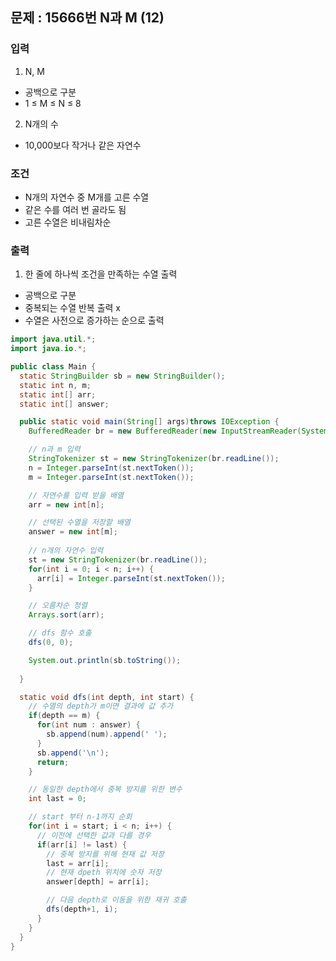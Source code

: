## 문제 : 15666번 N과 M (12)

### 입력 
1. N, M 
- 공백으로 구분 
- 1 ≤ M ≤ N ≤ 8
2. N개의 수 
- 10,000보다 작거나 같은 자연수

### 조건 
- N개의 자연수 중 M개를 고른 수열
- 같은 수를 여러 번 골라도 됨
- 고른 수열은 비내림차순 

### 출력
1. 한 줄에 하나씩 조건을 만족하는 수열 출력 
- 공백으로 구분 
- 중복되는 수열 반복 출력 x
- 수열은 사전으로 증가하는 순으로 출력

```java
import java.util.*;
import java.io.*;

public class Main {
  static StringBuilder sb = new StringBuilder(); 
  static int n, m;
  static int[] arr; 
  static int[] answer; 

  public static void main(String[] args)throws IOException {
    BufferedReader br = new BufferedReader(new InputStreamReader(System.in));

    // n과 m 입력
    StringTokenizer st = new StringTokenizer(br.readLine());
    n = Integer.parseInt(st.nextToken());
    m = Integer.parseInt(st.nextToken()); 

    // 자연수를 입력 받을 배열 
    arr = new int[n]; 

    // 선택된 수열을 저장할 배열 
    answer = new int[m]; 
    
    // n개의 자연수 입력 
    st = new StringTokenizer(br.readLine()); 
    for(int i = 0; i < n; i++) {
      arr[i] = Integer.parseInt(st.nextToken()); 
    }

    // 오름차순 정렬 
    Arrays.sort(arr); 

    // dfs 함수 호출 
    dfs(0, 0); 

    System.out.println(sb.toString()); 
    
  }

  static void dfs(int depth, int start) {
    // 수열의 depth가 m이면 결과에 값 추가 
    if(depth == m) {
      for(int num : answer) {
        sb.append(num).append(' ');
      }
      sb.append('\n');
      return; 
    }

    // 동일한 depth에서 중복 방지를 위한 변수 
    int last = 0; 

    // start 부터 n-1까지 순회 
    for(int i = start; i < n; i++) {
      // 이전에 선택한 값과 다를 경우 
      if(arr[i] != last) {
        // 중복 방지를 위해 현재 값 저장 
        last = arr[i];
        // 현재 dpeth 위치에 숫자 저장 
        answer[depth] = arr[i];

        // 다음 depth로 이동을 위한 재귀 호출 
        dfs(depth+1, i); 
      }
    }
  }
}
```